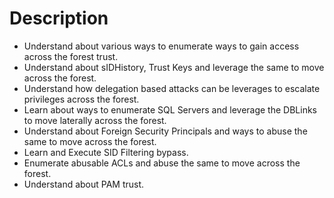 # Description

* Understand about various ways to enumerate ways to gain access across the forest trust.
* Understand about sIDHistory, Trust Keys and leverage the same to move across the forest.
* Understand how delegation based attacks can be leverages to escalate privileges across the forest.
* Learn about ways to enumerate SQL Servers and leverage the DBLinks to move laterally across the forest.
* Understand about Foreign Security Principals and ways to abuse the same to move across the forest.
* Learn and Execute SID Filtering bypass.
* Enumerate abusable ACLs and abuse the same to move across the forest.
* Understand about PAM trust.
